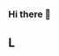 ### Hi there 👋
## L
<!--
**Jianxi2003/Jianxi2003** is a ✨ _special_ ✨ repository because its `README.md` (this file) appears on your GitHub profile.

Here are some ideas to get you started:

1. 🔭 I’m currently working on self improvement
2. 🌱 I’m currently learning data science
3. 😄 I’m currently studying at Nanyang Poly

[Link title](https://www.youtube.com)

